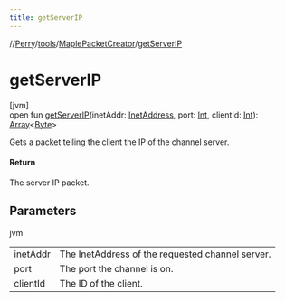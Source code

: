```yaml
---
title: getServerIP
---
```

//[Perry](../../../index.html)/[tools](../index.html)/[MaplePacketCreator](index.html)/[getServerIP](get-server-i-p.html)



# getServerIP



[jvm]\
open fun [getServerIP](get-server-i-p.html)(inetAddr: [InetAddress](https://docs.oracle.com/javase/8/docs/api/java/net/InetAddress.html), port: [Int](https://kotlinlang.org/api/latest/jvm/stdlib/kotlin/-int/index.html), clientId: [Int](https://kotlinlang.org/api/latest/jvm/stdlib/kotlin/-int/index.html)): [Array](https://kotlinlang.org/api/latest/jvm/stdlib/kotlin/-array/index.html)&lt;[Byte](https://kotlinlang.org/api/latest/jvm/stdlib/kotlin/-byte/index.html)&gt;



Gets a packet telling the client the IP of the channel server.



#### Return



The server IP packet.



## Parameters


jvm

| | |
|---|---|
| inetAddr | The InetAddress of the requested channel server. |
| port | The port the channel is on. |
| clientId | The ID of the client. |




